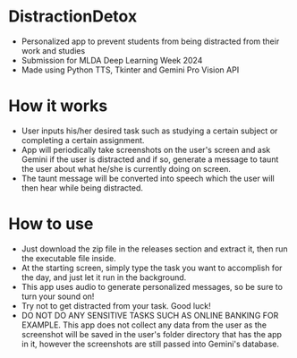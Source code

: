 # DistractionDetox
- Personalized app to prevent students from being distracted from their work and studies
- Submission for MLDA Deep Learning Week 2024
- Made using Python TTS, Tkinter and Gemini Pro Vision API

# How it works
- User inputs his/her desired task such as studying a certain subject or completing a certain assignment.
- App will periodically take screenshots on the user's screen and ask Gemini if the user is distracted and if so, generate a message to taunt the user about what he/she is currently doing on screen.
- The taunt message will be converted into speech which the user will then hear while being distracted.

# How to use
- Just download the zip file in the releases section and extract it, then run the executable file inside.
- At the starting screen, simply type the task you want to accomplish for the day, and just let it run in the background.
- This app uses audio to generate personalized messages, so be sure to turn your sound on!
- Try not to get distracted from your task. Good luck!
- DO NOT DO ANY SENSITIVE TASKS SUCH AS ONLINE BANKING FOR EXAMPLE. This app does not collect any data from the user as the screenshot will be saved in the user's folder directory that has the app in it, however the screenshots are still passed into Gemini's database.
